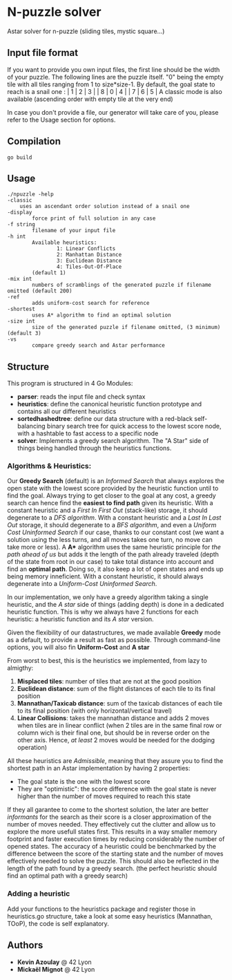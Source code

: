 # N-puzzle solver
Astar solver for n-puzzle (sliding tiles, mystic square...)

## Input file format
If you want to provide you own input files, the first line should be the width of your puzzle. The following lines are the puzzle itself. "0" being the empty tile with all tiles ranging from 1 to size*size-1.
By default, the goal state to reach is a snail one :
| 1 | 2 | 3 |
| 8 | 0 | 4 |
| 7 | 6 | 5 |
A classic mode is also available (ascending order with empty tile at the very end)

In case you don't provide a file, our generator will take care of you, please refer to the Usage section for options.

## Compilation
    go build

## Usage
    ./npuzzle -help
    -classic
        uses an ascendant order solution instead of a snail one
    -display
            force print of full solution in any case
    -f string
            filename of your input file
    -h int
            Available heuristics:
                    1: Linear Conflicts
                    2: Manhattan Distance
                    3: Euclidean Distance
                    4: Tiles-Out-Of-Place
            (default 1)
    -mix int
            numbers of scramblings of the generated puzzle if filename omitted (default 200)
    -ref
            adds uniform-cost search for reference
    -shortest
            uses A* algorithm to find an optimal solution
    -size int
            size of the generated puzzle if filename omitted, (3 minimum) (default 3)
    -vs
            compare greedy search and Astar performance

## Structure
This program is structured in 4 Go Modules:
- **parser**: reads the input file and check syntax
- **heuristics**: define the canonical heuristic function prototype and contains all our different heuristics
- **sortedhashedtree**: define our data structure with a red-black self-balancing binary search tree for quick access to the lowest score node, with a hashtable to fast access to a specific node
- **solver**: Implements a greedy search algorithm. The "A Star" side of things being handled through the heuristics functions. 

### Algorithms & Heuristics:
Our **Greedy Search** (default) is an *Informed Search* that always explores the open state with the lowest score provided by the heuristic function until to find the goal. Always trying to get closer to the goal at any cost, a greedy search can hence find the **easiest to find path** given its heuristic. With a constant heuristic and a *First In First Out* (stack-like) storage, it should degenerate to a *DFS algorithm*. With a constant heuristic and a *Last In Last Out* storage, it should degenerate to a *BFS algorithm*, and even a *Uniform Cost Uninformed Search* if our case, thanks to our constant cost (we want a solution using the less turns, and all moves takes one turn, no move can take more or less).
A **A&#42;** algorithm uses the same heuristic principle for *the path ahead of us* but adds it the length of the path already traveled (depth of the state from root in our case) to take total distance into account and find an **optimal path**. Doing so, it also keep a lot of open states and ends up being memory inneficient. With a constant heuristic, it should always degenerate into a *Uniform-Cost Uninformed Search*.

In our implementation, we only have a greedy algorithm taking a single heuristic, and the *A star* side of things (adding depth) is done in a dedicated heuristic function. This is why we always have 2 functions for each heuristic: a heuristic function and its *A star* version.

Given the flexibility of our datastructures, we made available **Greedy** mode as a default, to provide a result as fast as possible. Through command-line options, you will also fin **Uniform-Cost** and **A star**

From worst to best, this is the heuristics we implemented, from lazy to almigthy:
1. **Misplaced tiles**: number of tiles that are not at the good position
2. **Euclidean distance**: sum of the flight distances of each tile to its final position
3. **Mannathan/Taxicab distance**: sum of the taxicab distances of each tile to its final position (with only horizontal/vertical travel)
4. **Linear Collisions**: takes the mannathan distance and adds 2 moves when tiles are in linear conflict (when 2 tiles are in the same final row or column wich is their final one, but should be in reverse order on the other axis. Hence, *at least* 2 moves would be needed for the dodging operation)

All these heuristics are *Admissible*, meaning that they assure you to find the shortest path in an Astar implementation by having 2 properties:
- The goal state is the one with the lowest score
- They are "optimistic": the score difference with the goal state is never higher than the number of moves required to reach this state

If they all garantee to come to the shortest solution, the later are better *informants* for the search as their score is a closer approximation of the number of moves needed. They effectively cut the clutter and allow us to explore the more usefull states first. This results in a way smaller memory footprint and faster execution times by reducing considerably the number of opened states.
The accuracy of a heuristic could be benchmarked by the difference between the score of the starting state and the number of moves effectively needed to solve the puzzle. This should also be reflected in the length of the path found by a greedy search. (the perfect heuristic should find an optimal path with a greedy search)

### Adding a heuristic
Add your functions to the heuristics package and register those in heuristics.go structure, take a look at some easy heuristics (Mannathan, TOoP), the code is self explanatory.

## Authors
* **Kevin Azoulay** @ 42 Lyon
* **Mickaël Mignot** @ 42 Lyon
